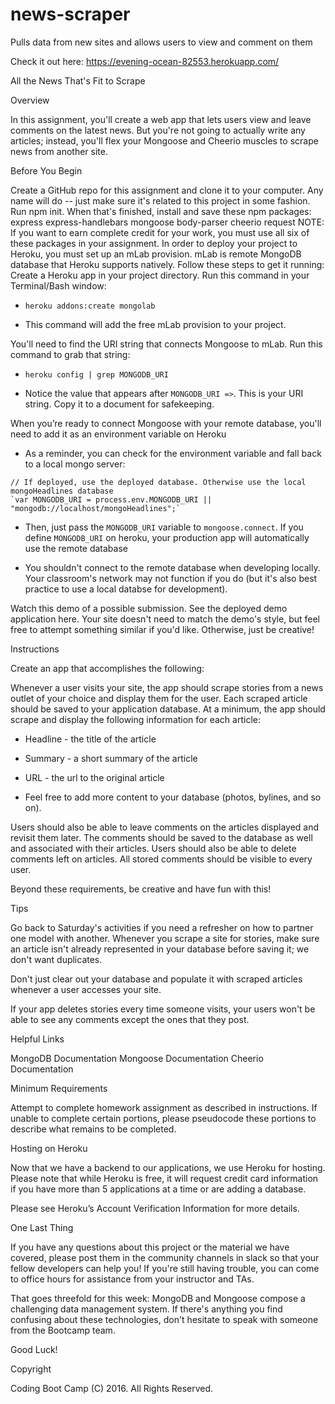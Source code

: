 # news-scraper
Pulls data from new sites and allows users to view and comment on them

Check it out here:
https://evening-ocean-82553.herokuapp.com/


All the News That's Fit to Scrape


Overview

In this assignment, you'll create a web app that lets users view and leave comments on the latest news. But you're not going to actually write any articles; instead, you'll flex your Mongoose and Cheerio muscles to scrape news from another site.


Before You Begin


Create a GitHub repo for this assignment and clone it to your computer. Any name will do -- just make sure it's related to this project in some fashion.
Run npm init. When that's finished, install and save these npm packages:
express
express-handlebars
mongoose
body-parser
cheerio
request
NOTE: If you want to earn complete credit for your work, you must use all six of these packages in your assignment.
In order to deploy your project to Heroku, you must set up an mLab provision. mLab is remote MongoDB database that Heroku supports natively. Follow these steps to get it running:
Create a Heroku app in your project directory.
Run this command in your Terminal/Bash window:


* `heroku addons:create mongolab`

* This command will add the free mLab provision to your project.



You'll need to find the URI string that connects Mongoose to mLab. Run this command to grab that string:


* `heroku config | grep MONGODB_URI`

* Notice the value that appears after `MONGODB_URI =>`. This is your URI string. Copy it to a document for safekeeping.



When you’re ready to connect Mongoose with your remote database, you'll need to add it as an environment variable on Heroku



* As a reminder, you can check for the environment variable and fall back to a local mongo server:
```
// If deployed, use the deployed database. Otherwise use the local mongoHeadlines database    
`var MONGODB_URI = process.env.MONGODB_URI || "mongodb://localhost/mongoHeadlines";`
```

* Then, just pass the `MONGODB_URI` variable to `mongoose.connect`. If you define `MONGODB_URI` on heroku, your production app will automatically use the remote database

* You shouldn't connect to the remote database when developing locally. Your classroom's network may
not function if you do (but it's also best practice to use a local databse for development).



Watch this demo of a possible submission. See the deployed demo application here.
Your site doesn't need to match the demo's style, but feel free to attempt something similar if you'd like. Otherwise, just be creative!



Instructions


Create an app that accomplishes the following:



Whenever a user visits your site, the app should scrape stories from a news outlet of your choice and display them for the user. Each scraped article should be saved to your application database. At a minimum, the app should scrape and display the following information for each article:


 * Headline - the title of the article

 * Summary - a short summary of the article

 * URL - the url to the original article

 * Feel free to add more content to your database (photos, bylines, and so on).



Users should also be able to leave comments on the articles displayed and revisit them later. The comments should be saved to the database as well and associated with their articles. Users should also be able to delete comments left on articles. All stored comments should be visible to every user.



Beyond these requirements, be creative and have fun with this!



Tips


Go back to Saturday's activities if you need a refresher on how to partner one model with another.
Whenever you scrape a site for stories, make sure an article isn't already represented in your database before saving it; we don't want duplicates.

Don't just clear out your database and populate it with scraped articles whenever a user accesses your site.


If your app deletes stories every time someone visits, your users won't be able to see any comments except the ones that they post.





Helpful Links


MongoDB Documentation
Mongoose Documentation
Cheerio Documentation





Minimum Requirements

Attempt to complete homework assignment as described in instructions. If unable to complete certain portions, please pseudocode these portions to describe what remains to be completed.




Hosting on Heroku

Now that we have a backend to our applications, we use Heroku for hosting. Please note that while Heroku is free, it will request credit card information if you have more than 5 applications at a time or are adding a database.

Please see Heroku’s Account Verification Information for more details.




One Last Thing

If you have any questions about this project or the material we have covered, please post them in the community channels in slack so that your fellow developers can help you! If you're still having trouble, you can come to office hours for assistance from your instructor and TAs.

That goes threefold for this week: MongoDB and Mongoose compose a challenging data management system. If there's anything you find confusing about these technologies, don't hesitate to speak with someone from the Bootcamp team.

Good Luck!


Copyright

Coding Boot Camp (C) 2016. All Rights Reserved.
